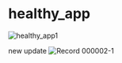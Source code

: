 # healthy_app
![healthy_app1](https://user-images.githubusercontent.com/71957886/140021604-7c575e70-d9aa-4102-88da-0bdb4a957d9c.gif)

new update
![Record 000002-1](https://user-images.githubusercontent.com/71957886/140308914-8d19189a-727d-4e9e-9a6a-611e98ba4841.gif)
